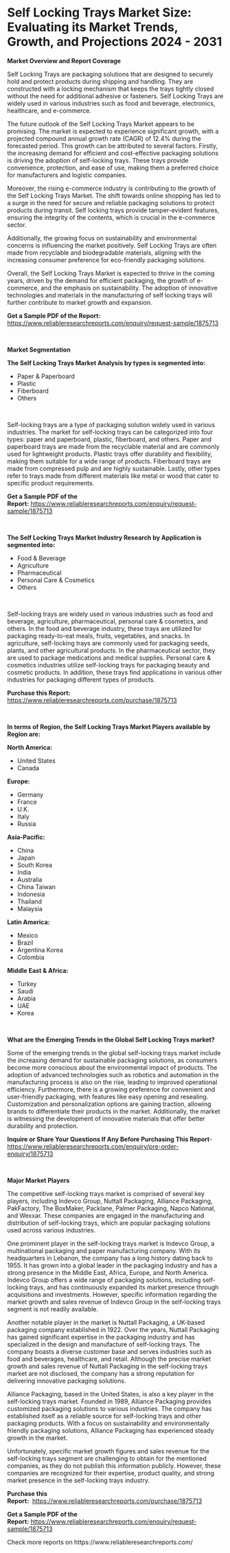 <p><h1>Self Locking Trays Market Size: Evaluating its Market Trends, Growth, and Projections 2024 - 2031</h1></p><p><strong>Market Overview and Report Coverage</strong></p>
<p><p>Self Locking Trays are packaging solutions that are designed to securely hold and protect products during shipping and handling. They are constructed with a locking mechanism that keeps the trays tightly closed without the need for additional adhesive or fasteners. Self Locking Trays are widely used in various industries such as food and beverage, electronics, healthcare, and e-commerce.</p><p>The future outlook of the Self Locking Trays Market appears to be promising. The market is expected to experience significant growth, with a projected compound annual growth rate (CAGR) of 12.4% during the forecasted period. This growth can be attributed to several factors. Firstly, the increasing demand for efficient and cost-effective packaging solutions is driving the adoption of self-locking trays. These trays provide convenience, protection, and ease of use, making them a preferred choice for manufacturers and logistic companies.</p><p>Moreover, the rising e-commerce industry is contributing to the growth of the Self Locking Trays Market. The shift towards online shopping has led to a surge in the need for secure and reliable packaging solutions to protect products during transit. Self locking trays provide tamper-evident features, ensuring the integrity of the contents, which is crucial in the e-commerce sector.</p><p>Additionally, the growing focus on sustainability and environmental concerns is influencing the market positively. Self Locking Trays are often made from recyclable and biodegradable materials, aligning with the increasing consumer preference for eco-friendly packaging solutions.</p><p>Overall, the Self Locking Trays Market is expected to thrive in the coming years, driven by the demand for efficient packaging, the growth of e-commerce, and the emphasis on sustainability. The adoption of innovative technologies and materials in the manufacturing of self locking trays will further contribute to market growth and expansion.</p></p>
<p><strong>Get a Sample PDF of the Report:</strong> <a href="https://www.reliableresearchreports.com/enquiry/request-sample/1875713">https://www.reliableresearchreports.com/enquiry/request-sample/1875713</a></p>
<p>&nbsp;</p>
<p><strong>Market Segmentation</strong></p>
<p><strong>The Self Locking Trays Market Analysis by types is segmented into:</strong></p>
<p><ul><li>Paper & Paperboard</li><li>Plastic</li><li>Fiberboard</li><li>Others</li></ul></p>
<p>&nbsp;</p>
<p><p>Self-locking trays are a type of packaging solution widely used in various industries. The market for self-locking trays can be categorized into four types: paper and paperboard, plastic, fiberboard, and others. Paper and paperboard trays are made from the recyclable material and are commonly used for lightweight products. Plastic trays offer durability and flexibility, making them suitable for a wide range of products. Fiberboard trays are made from compressed pulp and are highly sustainable. Lastly, other types refer to trays made from different materials like metal or wood that cater to specific product requirements.</p></p>
<p><strong>Get a Sample PDF of the Report:</strong>&nbsp;<a href="https://www.reliableresearchreports.com/enquiry/request-sample/1875713">https://www.reliableresearchreports.com/enquiry/request-sample/1875713</a></p>
<p>&nbsp;</p>
<p><strong>The Self Locking Trays Market Industry Research by Application is segmented into:</strong></p>
<p><ul><li>Food & Beverage</li><li>Agriculture</li><li>Pharmaceutical</li><li>Personal Care & Cosmetics</li><li>Others</li></ul></p>
<p>&nbsp;</p>
<p><p>Self-locking trays are widely used in various industries such as food and beverage, agriculture, pharmaceutical, personal care & cosmetics, and others. In the food and beverage industry, these trays are utilized for packaging ready-to-eat meals, fruits, vegetables, and snacks. In agriculture, self-locking trays are commonly used for packaging seeds, plants, and other agricultural products. In the pharmaceutical sector, they are used to package medications and medical supplies. Personal care & cosmetics industries utilize self-locking trays for packaging beauty and cosmetic products. In addition, these trays find applications in various other industries for packaging different types of products.</p></p>
<p><strong>Purchase this Report:</strong>&nbsp; <a href="https://www.reliableresearchreports.com/purchase/1875713">https://www.reliableresearchreports.com/purchase/1875713</a></p>
<p>&nbsp;</p>
<p><strong>In terms of Region, the Self Locking Trays Market Players available by Region are:</strong></p>
<p>
    <p> <strong> North America: </strong>
        <ul>
            <li>United States</li>
            <li>Canada</li>
        </ul>
        </p> 
    <p> <strong> Europe: </strong>
        <ul>
            <li>Germany</li>
            <li>France</li>
            <li>U.K.</li>
            <li>Italy</li>
            <li>Russia</li>
        </ul>
        </p> 
    <p> <strong> Asia-Pacific: </strong>
        <ul>
            <li>China</li>
            <li>Japan</li>
            <li>South Korea</li>
            <li>India</li>
            <li>Australia</li>
            <li>China Taiwan</li>
            <li>Indonesia</li>
            <li>Thailand</li>
            <li>Malaysia</li>
        </ul>
        </p> 
    <p> <strong> Latin America: </strong>
        <ul>
            <li>Mexico</li>
            <li>Brazil</li>
            <li>Argentina Korea</li>
            <li>Colombia</li>
        </ul>
        </p> 
    <p> <strong> Middle East & Africa: </strong>
        <ul>
            <li>Turkey</li>
            <li>Saudi</li>
            <li>Arabia</li>
            <li>UAE</li>
            <li>Korea</li>
        </ul>
    </p>
    </p>
<p>&nbsp;</p>
<p><strong>What are the Emerging Trends in the Global Self Locking Trays market?</strong></p>
<p><p>Some of the emerging trends in the global self-locking trays market include the increasing demand for sustainable packaging solutions, as consumers become more conscious about the environmental impact of products. The adoption of advanced technologies such as robotics and automation in the manufacturing process is also on the rise, leading to improved operational efficiency. Furthermore, there is a growing preference for convenient and user-friendly packaging, with features like easy opening and resealing. Customization and personalization options are gaining traction, allowing brands to differentiate their products in the market. Additionally, the market is witnessing the development of innovative materials that offer better durability and protection.</p></p>
<p><strong>Inquire or Share Your Questions If Any Before Purchasing This Report</strong>- <a href="https://www.reliableresearchreports.com/enquiry/pre-order-enquiry/1875713">https://www.reliableresearchreports.com/enquiry/pre-order-enquiry/1875713</a></p>
<p>&nbsp;</p>
<p><strong>Major Market Players</strong></p>
<p><p>The competitive self-locking trays market is comprised of several key players, including Indevco Group, Nuttall Packaging, Alliance Packaging, PakFactory, The BoxMaker, Packlane, Palmer Packaging, Napco National, and Wexxar. These companies are engaged in the manufacturing and distribution of self-locking trays, which are popular packaging solutions used across various industries.</p><p>One prominent player in the self-locking trays market is Indevco Group, a multinational packaging and paper manufacturing company. With its headquarters in Lebanon, the company has a long history dating back to 1955. It has grown into a global leader in the packaging industry and has a strong presence in the Middle East, Africa, Europe, and North America. Indevco Group offers a wide range of packaging solutions, including self-locking trays, and has continuously expanded its market presence through acquisitions and investments. However, specific information regarding the market growth and sales revenue of Indevco Group in the self-locking trays segment is not readily available.</p><p>Another notable player in the market is Nuttall Packaging, a UK-based packaging company established in 1922. Over the years, Nuttall Packaging has gained significant expertise in the packaging industry and has specialized in the design and manufacture of self-locking trays. The company boasts a diverse customer base and serves industries such as food and beverages, healthcare, and retail. Although the precise market growth and sales revenue of Nuttall Packaging in the self-locking trays market are not disclosed, the company has a strong reputation for delivering innovative packaging solutions.</p><p>Alliance Packaging, based in the United States, is also a key player in the self-locking trays market. Founded in 1989, Alliance Packaging provides customized packaging solutions to various industries. The company has established itself as a reliable source for self-locking trays and other packaging products. With a focus on sustainability and environmentally friendly packaging solutions, Alliance Packaging has experienced steady growth in the market.</p><p>Unfortunately, specific market growth figures and sales revenue for the self-locking trays segment are challenging to obtain for the mentioned companies, as they do not publish this information publicly. However, these companies are recognized for their expertise, product quality, and strong market presence in the self-locking trays industry.</p></p>
<p><strong>Purchase this Report:</strong>&nbsp;&nbsp;<a href="https://www.reliableresearchreports.com/purchase/1875713">https://www.reliableresearchreports.com/purchase/1875713</a></p>
<p></p>
<p><strong>Get a Sample PDF of the Report:</strong>&nbsp;<a href="https://www.reliableresearchreports.com/enquiry/request-sample/1875713">https://www.reliableresearchreports.com/enquiry/request-sample/1875713</a></p>
<p>Check more reports on https://www.reliableresearchreports.com/</p>